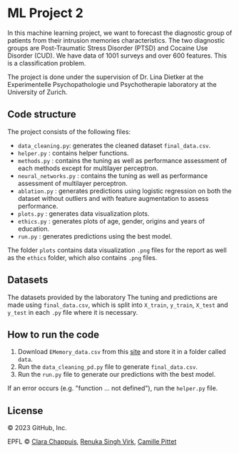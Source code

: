 # ML Project 2
In this machine learning project, we want to forecast the diagnostic group of patients from their intrusion memories characteristics. 
The two diagnostic groups are Post-Traumatic Stress Disorder (PTSD) and Cocaine Use Disorder (CUD). 
We have data of 1001 surveys and over 600 features. 
This is a classification problem. 


The project is done under the supervision of Dr. Lina Dietker at the Experimentelle Psychopathologie und Psychotherapie laboratory at the University of Zurich.


## Code structure
The project consists of the following files:
- `data_cleaning.py`: generates the cleaned dataset `final_data.csv`.
- `helper.py` : contains helper functions.
- `methods.py` : contains the tuning as well as performance assessment of each methods except for multilayer perceptron.
- `neural_networks.py` : contains the tuning as well as performance assessment of multilayer perceptron. 
- `ablation.py` : generates predictions using logistic regression on both the dataset without outliers and with feature augmentation to assess performance.
- `plots.py` : generates data visualization plots.
- `ethics.py` : generates plots of age, gender, origins and years of education.
- `run.py` : generates predictions using the best model.

  
The folder `plots` contains data visualization `.png` files for the report as well as the `ethics` folder, which also contains `.png` files.

## Datasets
The datasets provided by the laboratory
The tuning and predictions are made using `final_data.csv`, which is split into `X_train`, `y_train`, `X_test` and `y_test` in each `.py` file where it is necessary.


## How to run the code 
1. Download `EMemory_data.csv` from this [site](https://filesender.switch.ch/filesender2/?s=download&token=59c86fac-3ab3-46c7-9c44-7a6b2a3d6f3c) and store it in a folder called `data`.
2. Run the `data_cleaning_pd.py` file to generate `final_data.csv`.   
3. Run the `run.py` file to generate our predictions with the best model.  

If an error occurs (e.g. "function ... not defined"), run the `helper.py` file.

## License
© 2023 GitHub, Inc.


EPFL © [Clara Chappuis](https://github.com/clarachappuis), [Renuka Singh Virk](https://github.com/renukasinghvirk), [Camille Pittet](https://github.com/camicc)

